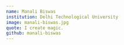 ```yaml
---
name: Manali Biswas
institution: Delhi Technological University
image: manali-biswas.jpg 
quote: I create magic.
github: manali-biswas
---
```

